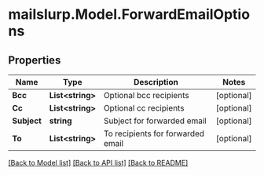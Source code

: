 
# mailslurp.Model.ForwardEmailOptions

## Properties

Name | Type | Description | Notes
------------ | ------------- | ------------- | -------------
**Bcc** | **List&lt;string&gt;** | Optional bcc recipients | [optional] 
**Cc** | **List&lt;string&gt;** | Optional cc recipients | [optional] 
**Subject** | **string** | Subject for forwarded email | [optional] 
**To** | **List&lt;string&gt;** | To recipients for forwarded email | [optional] 

[[Back to Model list]](../README.md#documentation-for-models)
[[Back to API list]](../README.md#documentation-for-api-endpoints)
[[Back to README]](../README.md)

